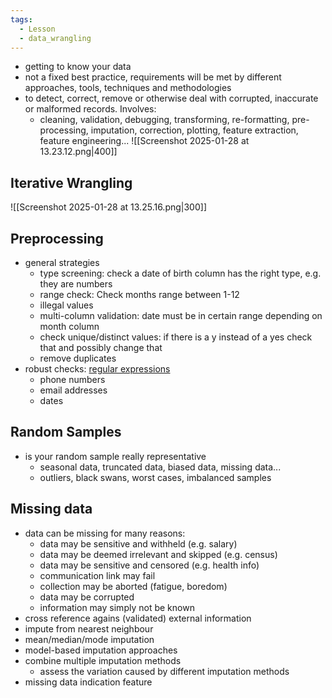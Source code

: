 ```yaml
---
tags:
  - Lesson
  - data_wrangling
---
```

- getting to know your data
- not a fixed best practice, requirements will be met by different approaches, tools, techniques and methodologies
- to detect, correct, remove or otherwise deal with corrupted, inaccurate or malformed records. Involves:
	- cleaning, validation, debugging, transforming, re-formatting, pre-processing, imputation, correction, plotting, feature extraction, feature engineering...
![[Screenshot 2025-01-28 at 13.23.12.png|400]]
## Iterative Wrangling
![[Screenshot 2025-01-28 at 13.25.16.png|300]]
## Preprocessing
- general strategies
	- type screening: check a date of birth column has the right type, e.g. they are numbers
	- range check: Check months range between 1-12
	- illegal values
	- multi-column validation: date must be in certain range depending on month column
	- check unique/distinct values: if there is a y instead of a yes check that and possibly change that
	- remove duplicates
- robust checks: [regular expressions](www.regexlib.com)
	- phone numbers
	- email addresses
	- dates
## Random Samples
- is your random sample really representative
	- seasonal data, truncated data, biased data, missing data...
	- outliers, black swans, worst cases, imbalanced samples
## Missing data
- data can be missing for many reasons:
	- data may be sensitive and withheld (e.g. salary)
	- data may be deemed irrelevant and skipped (e.g. census)
	- data may be sensitive and censored (e.g. health info)
	- communication link may fail
	- collection may be aborted (fatigue, boredom)
	- data may be corrupted
	- information may simply not be known
- cross reference agains (validated) external information
- impute from nearest neighbour
- mean/median/mode imputation
- model-based imputation approaches
- combine multiple imputation methods
	- assess the variation caused by different imputation methods
- missing data indication feature